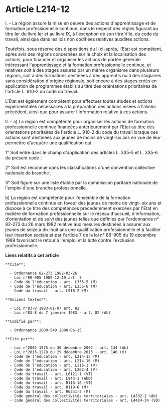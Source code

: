 # Article L214-12

I. - La région assure la mise en oeuvre des actions d'apprentissage et de formation professionnelle continue, dans le respect
des règles figurant au titre Ier du livre Ier et au livre IX, à l'exception de son titre VIIe, du code du travail, ainsi que
dans les lois non codifiées relatives auxdites actions.

Toutefois, sous réserve des dispositions du II ci-après, l'Etat est compétent, après avis des régions concernées sur le choix
et la localisation des actions, pour financer et organiser les actions de portée générale intéressant l'apprentissage et la
formation professionnelle continue, et relatives soit à des stages assurés par un même organisme dans plusieurs régions, soit
à des formations destinées à des apprentis ou à des stagiaires sans considération d'origine régionale, soit encore à des
stages créés en application de programmes établis au titre des orientations prioritaires de l'article L. 910-2 du code du
travail.

L'Etat est également compétent pour effectuer toutes études et actions expérimentales nécessaires à la préparation des
actions visées à l'alinéa précédent, ainsi que pour assurer l'information relative à ces actions.

II. - a) La région est compétente pour organiser les actions de formation professionnelle continue financées antérieurement
par l'Etat au titre des orientations prioritaires de l'article L. 910-2 du code du travail lorsque ces actions sont destinées
aux jeunes de moins de vingt-six ans en vue de leur permettre d'acquérir une qualification qui :

1° Soit entre dans le champ d'application des articles L. 335-5 et L. 335-6 du présent code ;

2° Soit est reconnue dans les classifications d'une convention collective nationale de branche ;

3° Soit figure sur une liste établie par la commission paritaire nationale de l'emploi d'une branche professionnelle.

b) La région est compétente pour l'ensemble de la formation professionnelle continue en faveur des jeunes de moins de vingt-
six ans et dispose à ce titre des compétences précédemment exercées par l'Etat en matière de formation professionnelle sur le
réseau d'accueil, d'information, d'orientation et de suivi des jeunes telles que définies par l'ordonnance n° 82-273 du 26
mars 1982 relative aux mesures destinées à assurer aux jeunes de seize à dix-huit ans une qualification professionnelle et à
faciliter leur insertion sociale et par l'article 7 de la loi n° 89-905 du 19 décembre 1989 favorisant le retour à l'emploi
et la lutte contre l'exclusion professionnelle.

**Liens relatifs à cet article**

	**Cite**:

	  - Ordonnance 82-273 1982-03-26
	  - Loi n°89-905 1989-12-19 art. 7
	  - Code de l'éducation - art. L335-5 (M)
	  - Code de l'éducation - art. L335-6 (M)
	  - Code du travail - art. L910-2 (M)

	**Anciens textes**:

	  - Loi n°83-8 1983-01-07 art. 82
	  - Loi n°83-8 du 7 janvier 1983 - art. 82 (Ab)

	**Codifié par**:

	  - Ordonnance 2000-549 2000-06-15

	**Cité par**:

	  - Loi n°2002-1575 du 30 décembre 2002 - art. 134 (Ab)
	  - Loi n°2013-1278 du 29 décembre 2013 - art. 140 (V)
	  - Code de l'éducation - art. L214-15 (M)
	  - Code de l'éducation - art. L214-16 (M)
	  - Code de l'éducation - art. L215-1 (V)
	  - Code de l'éducation - art. L262-4 (V)
	  - Code du travail - art. L6121-1 (VT)
	  - Code du travail - art. L943-1 (AbD)
	  - Code du travail - art. R116-18 (VT)
	  - Code du travail - art. R119-6 (M)
	  - Code du travail - art. R6341-2 (M)
	  - Code général des collectivités territoriales - art. L4332-2 (Ab)
	  - Code général des collectivités territoriales - art. L4424-34 (VD)
